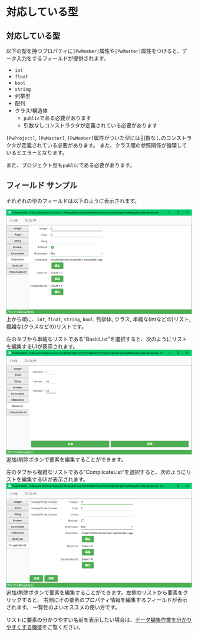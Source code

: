 # 対応している型

## 対応している型

以下の型を持つプロパティに`[PwMember]`属性や`[PwMaster]`属性をつけると、データ入力をするフィールドが提供されます。

* `int`
* `float`
* `bool`
* `string`
* 列挙型
* 配列
* クラス/構造体
    * `public`である必要があります
    * 引数なしコンストラクタが定義されている必要があります

`[PwProject]`, `[PwMaster]`, `[PwMember]`属性がついた型には引数なしのコンストラクタが定義されている必要があります。
また、クラス間の参照関係が循環しているとエラーとなります。

また、プロジェクト型も`public`である必要があります。

## フィールド サンプル

それぞれの型のフィールドは以下のように表示されます。

![](img/Types1.png)
上から順に、`int`, `float`, `string`, `bool`, 列挙体, クラス, 単純な(intなどの)リスト, 複雑な(クラスなどの)リストです。

左のタブから単純なリストである"BasicList"を選択すると、次のようにリストを編集するUIが表示されます。
![](img/Types2.png)
追加/削除ボタンで要素を編集することができます。

左のタブから複雑なリストである"ComplicateList"を選択すると、次のようにリストを編集するUIが表示されます。
![](img/Types3.png)
追加/削除ボタンで要素を編集することができます。左側のリストから要素をクリックすると、
右側にその要素のプロパティ情報を編集するフィールドが表示されます。
一覧性のよいオススメの使い方です。

リストに要素の分かりやすい名前を表示したい場合は、[データ編集作業を分かりやすくする機能](Readability.md)をご覧ください。
